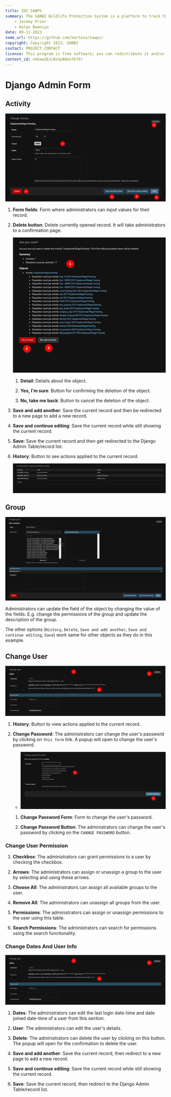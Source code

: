 ```yaml
---
title: IDS SAWPS
summary: The SANBI Wildlife Protection System is a platform to track the population levels of endangered wildlife.
    - Jeremy Prior
    - Ketan Bamniya
date: 09-11-2023
some_url: https://github.com/kartoza/sawps/
copyright: Copyright 2023, SANBI
contact: PROJECT_CONTACT
license: This program is free software; you can redistribute it and/or modify it under the terms of the GNU Affero General Public License as published by the Free Software Foundation; either version 3 of the License, or (at your option) any later version.
context_id: nXbxw2EvLBi4yBAUx7E76r
---
```


# Django Admin Form

## Activity

![Django Admin Form](./img/django-change-data-4.png)

1. **Form fields**: Form where administrators can input values for their record.

2. **Delete button**: Delete currently opened record. It will take administrators to a confirmation page.

    ![Confirmation](./img/django-change-data-1.png)

    1. **Detail**: Details about the object.

    2. **Yes, I'm sure**: Button for confirming the deletion of the object.

    3. **No, take me back**: Button to cancel the deletion of the object.

3. **Save and add another**: Save the current record and then be redirected to a new page to add a new record.

4. **Save and continue editing**: Save the current record while still showing the current record.

5. **Save**: Save the current record and then get redirected to the Django Admin Table/record list.

6. **History**: Button to see actions applied to the current record.

    ![History](./img/django-change-data-2.png)

## Group

![Confirmation](./img/django-change-data-3.png)

Administrators can update the field of the object by changing the value of the fields. E.g. change the permissions of the group and update the description of the group.

The other options (`History`, `Delete`, `Save and add another`, `Save and continue editing`, `Save`) work same for other objects as they do in this example.

## Change User

![Change User](./img/django-change-data-5.png)

1. **History**: Button to view actions applied to the current record.

2. **Change Password**: The administrators can change the user's password by clicking on `this form` link. A popup will open to change the user's password.

    - ![Change Password Form](./img/django-change-data-6.png)

    1. **Change Password Form**: Form to change the user's password.

    2. **Change Password Button**: The administrators can change the user's password by clicking on the `CHANGE PASSWORD` button.

### Change User Permission

1.  **Checkbox**: The administrators can grant permissions to a user by checking the checkbox.

2.  **Arrows**: The administrators can assign or unassign a group to the user by selecting and using these arrows.

3. **Choose All**: The administrators can assign all available groups to the user.

4. **Remove All**: The administrators can unassign all groups from the user.

5. **Permissions**: The administrators can assign or unassign permissions to the user using this table.

6. **Search Permissions**: The administrators can search for permissions using the search functionality.

### Change Dates And User Info

![Change dates and User Info](./img/django-change-data-5.png)

1. **Dates**: The administrators can edit the last login date-time and date joined date-time of a user from this section.

2. **User**: The administrators can edit the user's details.

3. **Delete**: The administrators can delete the user by clicking on this button. The popup will open for the confirmation to delete the user.

3. **Save and add another**: Save the current record, then redirect to a new page to add a new record.

4. **Save and continue editing**: Save the current record while still showing the current record.

5. **Save**: Save the current record, then redirect to the Django Admin Table/record list.
